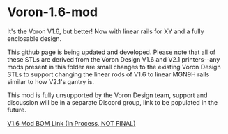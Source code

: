 # Voron-1.6-mod
It's the Voron V1.6, but better! Now with linear rails for XY and a fully enclosable design.

This github page is being updated and developed. Please note that all of these STLs are derived from the Voron Design V1.6 and V2.1 printers--any mods present in this folder are small changes to the existing Voron Design STLs to support changing the linear rods of V1.6 to linear MGN9H rails similar to how V2.1's gantry is.

This mod is fully unsupported by the Voron Design team, support and discussion will be in a separate Discord group, link to be populated in the future.

[V1.6 Mod BOM Link (In Process, NOT FINAL)](https://docs.google.com/spreadsheets/d/1ig14b1j8-F_122QWTeGj5dSmB8Jl30DImUAANSiHRPc/edit?usp=sharing)
